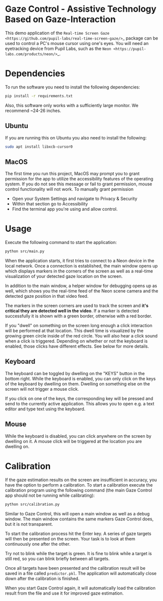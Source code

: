 # Gaze Control - Assistive Technology Based on Gaze-Interaction
This demo application of the `Real-time Screen Gaze <https://github.com/pupil-labs/real-time-screen-gaze/>`_ package can be used to control a PC's mouse cursor using one's eyes. You will need an eyetracking device from Pupil Labs, such as the `Neon <https://pupil-labs.com/products/neon/>`_.

# Dependencies
To run the software you need to install the following dependencies:
```bash
pip install -r requirements.txt
```

Also, this software only works with a sufficiently large monitor. We recommend ~24-26 inches.

## Ubuntu
If you are running this on Ubuntu you also need to install the following:
```bash
sudo apt install libxcb-cursor0
```

## MacOS
The first time you run this project, MacOS may prompt you to grant permission for the app to utilize the accessibility features of the operating system. If you do not see this message or fail to grant permission, mouse control functionality will not work.
To manually grant permission

- Open your System Settings and navigate to Privacy & Security
- Within that section go to Accessibility
- Find the terminal app you're using and allow control.

# Usage
Execute the following command to start the application:
```bash
python src/main.py
```

When the application starts, it first tries to connect to a Neon device in the local network. Once a connection is established, the main window opens up which displays markers in the corners of the screen as well as a real-time visualization of your detected gaze location on the screen.

In addition to the main window, a helper window for debugging opens up as well, which shows you the real-time feed of the Neon scene camera and the detected gaze position in that video feed.

The markers in the screen corners are used to track the screen and **it's critical they are detected well in the video**. If a marker is detected successfully it is shown with a green border, otherwise with a red border.

If you "dwell" on something on the screen long enough a click interaction will be performed at that location. This dwell time is visualized by the growing green circle inside of the red circle. You will also hear a click sound when a click is triggered. Depending on whether or not the keyboard is enabled, those clicks have different effects. See below for more details.

## Keyboard
The keyboard can be toggled by dwelling on the "KEYS" button in the bottom right. While the keyboard is enabled, you can only click on the keys of the keyboard by dwelling on them. Dwelling on something else on the screen will not trigger a mouse click.

If you click on one of the keys, the corresponding key will be pressed and send to the currently active application. This allows you to open e.g. a text editor and type text using the keyboard.

## Mouse
While the keyboard is disabled, you can click anywhere on the screen by dwelling on it. A mouse click will be triggered at the location you are dwelling on. 

# Calibration
If the gaze estimation results on the screen are insufficient in accuracy, you have the option to perform a calibration. To start a calibration execute the calibration program using the following command (the main Gaze Control app should not be running while calibrating):
```bash
python src/calibration.py
```

Similar to Gaze Control, this will open a main window as well as a debug window. The main window contains the same markers Gaze Control does, but it is not transparent.

To start the calibration process hit the Enter key. A series of gaze targets will then be presented on the screen. Your task is to look at them continuously one after the other.

Try not to blink while the target is green. It is fine to blink while a target is still red, so you can blink briefly between all targets.

Once all targets have been presented and the calibration result will be saved in a file called `predictor.pkl`. The application will automatically close down after the calibration is finished.

When you start Gaze Control again, it will automatically load the calibration result from the file and use it for improved gaze estimation.